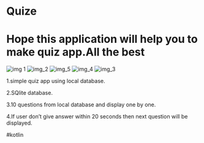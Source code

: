 # Quize
# Hope this application will help you to make quiz app.All the best
![img 1](https://user-images.githubusercontent.com/105451245/182434797-6b73a22a-5003-47ca-ad5f-8ffdb2b95240.jpeg)
![img_2](https://user-images.githubusercontent.com/105451245/182435204-72e68da8-ec2b-453f-aa35-4802f2ca8460.jpeg)
![img_5](https://user-images.githubusercontent.com/105451245/182437969-94113e51-6c37-4813-ada6-bb9147bc0a50.jpeg)
![img_4](https://user-images.githubusercontent.com/105451245/182437991-902c541e-0d77-4a32-9b68-e77641bad344.jpeg)
![img_3](https://user-images.githubusercontent.com/105451245/182438030-f782a28f-d63a-4939-b653-a968daec9fc5.jpeg)

1.simple quiz app using local database.

2.SQlite database.



3.10 questions from local database and display one by one.

4.If user don’t give answer within 20 seconds then next question will be displayed.

#kotlin
